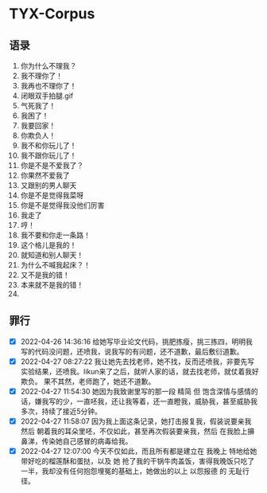 # TYX-Corpus

## 语录
1. 你为什么不理我？
2. 我不理你了！
3. 我再也不理你了！
4. 闭眼双手拍腿.gif
5. 气死我了！
6. 我困了！
7. 我要回家！
8. 你欺负人！
9. 我不和你玩儿了！
10. 我不跟你玩儿了！
11. 你是不是不爱我了？
12. 你果然不爱我了
13. 又跟别的男人聊天
14. 你是不是觉得我菜呀
15. 你是不是觉得我没他们厉害
16. 我走了
17. 哼！
18. 我不要和你走一条路！
19. 这个格儿是我的！
20. 就知道和别人聊天！
21. 为什么不喊我起床？！
22. 又不是我的错！
23. 本来就不是我的错！
24. 

## 罪行
- [x] 2022-04-26 14:36:16 给她写毕业论文代码，挑肥拣瘦，挑三拣四，明明我写的代码没问题，还喷我，说我写的有问题，还不道歉，最后敷衍道歉。
- [x] 2022-04-27 08:27:22 我让她先去找老师，她不找，反而还喷我，非要先写实验结果，还喷我。likun来了之后，就听人家的话，就去找老师，就仗着我好欺负。 果不其然，老师跑了，她还不道歉。
- [x] 2022-04-27 11:54:30 她因为我致谢里写的那一段 精简 但 饱含深情与感情的话，嫌我写的少，一直呸我，还让我等着，还一直瞪我，威胁我，甚至威胁我多次，持续了接近5分钟。
- [x] 2022-04-27 11:58:07 因为我上面这条记录，她打击报复我，假装说要亲我 然后 朝着我的耳朵里呸，不仅如此，甚至再次假装要亲我，然后 在我脸上擤鼻涕，传染她自己感冒的病毒给我。
- [x] 2022-04-27 12:07:00 今天不仅如此，而且所有都是建立在 我晚上 特地给她带好吃的榴莲酥和蛋挞，以及 她 抢了我的干锅牛肉盖饭，害得我晚饭只吃了一半，我却没有任何抱怨埋冤的基础上，她做出的以上 以怨报德 的 无耻行径。
